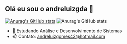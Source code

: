## Olá eu sou o andreluizgda 👋
[![Anurag's GitHub stats](https://github-readme-stats.vercel.app/api?username=andreluizgda)](https://github.com/andreluizgda/github-readme-stats)
![Anurag's GitHub stats](https://github-readme-stats.vercel.app/api?username=anuraghazra&show_icons=true&theme=radical)

- 🌱 Estudando Análise e Desenvolvimento de Sistemas
- 📫 Contato: andreluizgomes43@hotmail.com

